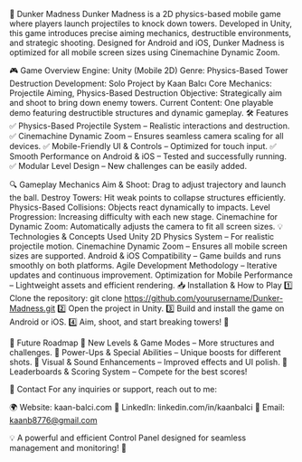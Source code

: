 🏀 Dunker Madness
Dunker Madness is a 2D physics-based mobile game where players launch projectiles to knock down towers. Developed in Unity, this game introduces precise aiming mechanics, destructible environments, and strategic shooting. Designed for Android and iOS, Dunker Madness is optimized for all mobile screen sizes using Cinemachine Dynamic Zoom.

🎮 Game Overview
Engine: Unity (Mobile 2D)
Genre: Physics-Based Tower Destruction
Development: Solo Project by Kaan Balcı
Core Mechanics: Projectile Aiming, Physics-Based Destruction
Objective: Strategically aim and shoot to bring down enemy towers.
Current Content: One playable demo featuring destructible structures and dynamic gameplay.
🛠 Features
✅ Physics-Based Projectile System – Realistic interactions and destruction.
✅ Cinemachine Dynamic Zoom – Ensures seamless camera scaling for all devices.
✅ Mobile-Friendly UI & Controls – Optimized for touch input.
✅ Smooth Performance on Android & iOS – Tested and successfully running.
✅ Modular Level Design – New challenges can be easily added.

🔍 Gameplay Mechanics
Aim & Shoot: Drag to adjust trajectory and launch the ball.
Destroy Towers: Hit weak points to collapse structures efficiently.
Physics-Based Collisions: Objects react dynamically to impacts.
Level Progression: Increasing difficulty with each new stage.
Cinemachine for Dynamic Zoom: Automatically adjusts the camera to fit all screen sizes.
💡 Technologies & Concepts Used
Unity 2D Physics System – For realistic projectile motion.
Cinemachine Dynamic Zoom – Ensures all mobile screen sizes are supported.
Android & iOS Compatibility – Game builds and runs smoothly on both platforms.
Agile Development Methodology – Iterative updates and continuous improvement.
Optimization for Mobile Performance – Lightweight assets and efficient rendering.
📥 Installation & How to Play
1️⃣ Clone the repository:
git clone https://github.com/yourusername/Dunker-Madness.git
2️⃣ Open the project in Unity.
3️⃣ Build and install the game on Android or iOS.
4️⃣ Aim, shoot, and start breaking towers! 🎯

🚀 Future Roadmap
🔹 New Levels & Game Modes – More structures and challenges.
🔹 Power-Ups & Special Abilities – Unique boosts for different shots.
🔹 Visual & Sound Enhancements – Improved effects and UI polish.
🔹 Leaderboards & Scoring System – Compete for the best scores!

📩 Contact
For any inquiries or support, reach out to me:

🌍 Website: kaan-balci.com
🔗 LinkedIn: linkedin.com/in/kaanbalci
📧 Email: kaanb8776@gmail.com

💡 A powerful and efficient Control Panel designed for seamless management and monitoring! 🚀

